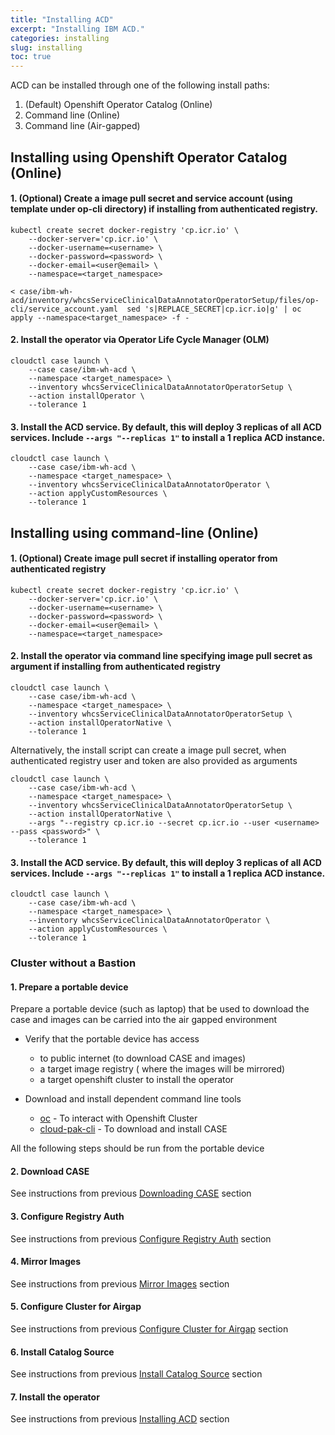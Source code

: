 ```yaml
---
title: "Installing ACD"
excerpt: "Installing IBM ACD."
categories: installing
slug: installing
toc: true
---
```


ACD can be installed through one of the following install paths:

1. (Default) Openshift Operator Catalog (Online)
2. Command line (Online)
3. Command line (Air-gapped)

## Installing using Openshift Operator Catalog (Online)

#### 1. (Optional) Create a image pull secret and service account (using template under op-cli directory) if installing from authenticated registry.

```
kubectl create secret docker-registry 'cp.icr.io' \
    --docker-server='cp.icr.io' \
    --docker-username=<username> \
    --docker-password=<password> \
    --docker-email=<user@email> \
    --namespace=<target_namespace>
```

```
< case/ibm-wh-acd/inventory/whcsServiceClinicalDataAnnotatorOperatorSetup/files/op-cli/service_account.yaml  sed 's|REPLACE_SECRET|cp.icr.io|g' | oc apply --namespace<target_namespace> -f -
```

#### 2. Install the operator via Operator Life Cycle Manager (OLM)

```
cloudctl case launch \
    --case case/ibm-wh-acd \
    --namespace <target_namespace> \
    --inventory whcsServiceClinicalDataAnnotatorOperatorSetup \
    --action installOperator \
    --tolerance 1
```

#### 3. Install the ACD service. By default, this will deploy 3 replicas of all ACD services. Include ``--args "--replicas 1"`` to install a 1 replica ACD instance.

```
cloudctl case launch \
    --case case/ibm-wh-acd \
    --namespace <target_namespace> \
    --inventory whcsServiceClinicalDataAnnotatorOperator \
    --action applyCustomResources \
    --tolerance 1
```

## Installing using command-line (Online)

#### 1. (Optional) Create image pull secret if installing operator from authenticated registry

```
kubectl create secret docker-registry 'cp.icr.io' \
    --docker-server='cp.icr.io' \
    --docker-username=<username> \
    --docker-password=<password> \
    --docker-email=<user@email> \
    --namespace=<target_namespace>
```

#### 2. Install the operator via command line specifying image pull secret as argument if installing from authenticated registry

```
cloudctl case launch \
    --case case/ibm-wh-acd \
    --namespace <target_namespace> \
    --inventory whcsServiceClinicalDataAnnotatorOperatorSetup \
    --action installOperatorNative \
    --tolerance 1
```

Alternatively, the install script can create a image pull secret, when authenticated registry user and token are also provided as arguments

```
cloudctl case launch \
    --case case/ibm-wh-acd \
    --namespace <target_namespace> \
    --inventory whcsServiceClinicalDataAnnotatorOperatorSetup \
    --action installOperatorNative \
    --args "--registry cp.icr.io --secret cp.icr.io --user <username> --pass <password>" \
    --tolerance 1
```

#### 3. Install the ACD service. By default, this will deploy 3 replicas of all ACD services. Include ``--args "--replicas 1"`` to install a 1 replica ACD instance.

```
cloudctl case launch \
    --case case/ibm-wh-acd \
    --namespace <target_namespace> \
    --inventory whcsServiceClinicalDataAnnotatorOperator \
    --action applyCustomResources \
    --tolerance 1
```

### Cluster without a Bastion

#### 1. Prepare a portable device

Prepare a portable device (such as laptop) that be used to download the case and images can be carried into the air gapped environment

* Verify that the portable device has access
  * to public internet (to download CASE and images)
  * a target image registry ( where the images will be mirrored)
  * a target openshift cluster to install the operator

* Download and install dependent command line tools
  * [oc](https://docs.openshift.com/container-platform/3.6/cli_reference/get_started_cli.html#installing-the-cli) - To interact with Openshift Cluster
  * [cloud-pak-cli](https://github.com/IBM/cloud-pak-cli) - To download and install CASE

All the following steps should be run from the portable device

#### 2. Download CASE

See instructions from previous [Downloading CASE](#2-download-case) section

#### 3. Configure Registry Auth

See instructions from previous [Configure Registry Auth](#3-configure-registry-auth) section

#### 4. Mirror Images

See instructions from previous [Mirror Images](#4-mirror-images) section

#### 5. Configure Cluster for Airgap

See instructions from previous [Configure Cluster for Airgap](#5-configure-cluster-for-airgap) section

#### 6. Install Catalog Source

See instructions from previous [Install Catalog Source](#6-install-catalog-source) section

#### 7. Install the operator

See instructions from previous [Installing ACD](../installing) section
